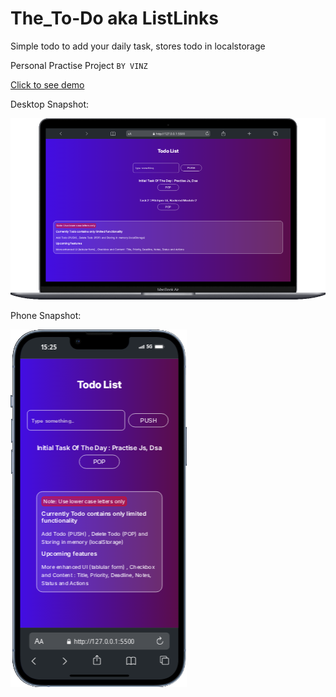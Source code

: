 # The_To-Do aka ListLinks

Simple todo to add your daily task, stores todo in localstorage

Personal Practise Project `BY VINZ`

[Click to see demo](https://listlinks.netlify.app/)

Desktop Snapshot:

![](https://github.com/Its-Vinz/The_To_Do/blob/master/Macbook-Air-localhost.png)

Phone Snapshot: 

![](https://github.com/Its-Vinz/The_To_Do/blob/master/iPhone-13-PRO-localhost.png)
